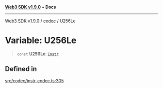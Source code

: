 [**Web3 SDK v1.9.0**](../../../README.md) • **Docs**

***

[Web3 SDK v1.9.0](../../../globals.md) / [codec](../README.md) / U256Le

# Variable: U256Le

> `const` **U256Le**: [`Instr`](../type-aliases/Instr.md)

## Defined in

[src/codec/instr-codec.ts:305](https://github.com/Mystic-Nayy/alephium-web3/blob/c1afd789a197ce5fe21f08c2965942090157c33d/packages/web3/src/codec/instr-codec.ts#L305)
